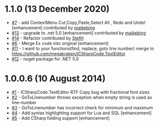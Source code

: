 # 1.1.0 (13 December 2020)
- [#7](https://github.com/StefH/ICSharpCode.TextEditorEx/pull/7) - add  ContextMenu  Cut,Copy,Paste,Select All , Redo and  Undo! [enhancement] contributed by [maikebing](https://github.com/maikebing)
- [#13](https://github.com/StefH/ICSharpCode.TextEditorEx/pull/13) - upgrade to .net 5.0 [enhancement] contributed by [maikebing](https://github.com/maikebing)
- [#14](https://github.com/StefH/ICSharpCode.TextEditorEx/pull/14) - Refactor contributed by [StefH](https://github.com/StefH)
- [#6](https://github.com/StefH/ICSharpCode.TextEditorEx/issues/6) - Merge Ex code into original [enhancement]
- [#11](https://github.com/StefH/ICSharpCode.TextEditorEx/issues/11) - I want to your functions(find, replace, goto line number) merge to https://github.com/megakraken/ICSharpCode.TextEditor
- [#12](https://github.com/StefH/ICSharpCode.TextEditorEx/issues/12) - nuget package for .NET 5.0

# 1.0.0.6 (10 August 2014)
- [#1](https://github.com/StefH/ICSharpCode.TextEditorEx/issues/1) - ICSharpCode.TextEditor RTF Copy bug with fractional font sizes 
- [#2](https://github.com/StefH/ICSharpCode.TextEditorEx/issues/2) - GoToLinenumber throws exception when empty string is used as line-number
- [#3](https://github.com/StefH/ICSharpCode.TextEditorEx/issues/3) - GoToLinenumber has incorrect check for minimum and maximum
- [#4](https://github.com/StefH/ICSharpCode.TextEditorEx/issues/4) - Add syntax highlighting support for Lua and SQL [enhancement]
- [#5](https://github.com/StefH/ICSharpCode.TextEditorEx/issues/5) - Add CSharp folding support [enhancement]

